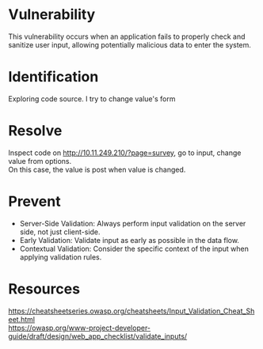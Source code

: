 # Vulnerability

This vulnerability occurs when an application fails to properly check and sanitize user input,
allowing potentially malicious data to enter the system.

# Identification

Exploring code source. I try to change value's form

# Resolve

Inspect code on http://10.11.249.210/?page=survey, go to input, change value from options.<br>
On this case, the value is post when value is changed.

# Prevent

- Server-Side Validation: Always perform input validation on the server side, not just client-side.
- Early Validation: Validate input as early as possible in the data flow.
- Contextual Validation: Consider the specific context of the input when applying validation rules.

# Resources

https://cheatsheetseries.owasp.org/cheatsheets/Input_Validation_Cheat_Sheet.html<br>
https://owasp.org/www-project-developer-guide/draft/design/web_app_checklist/validate_inputs/
